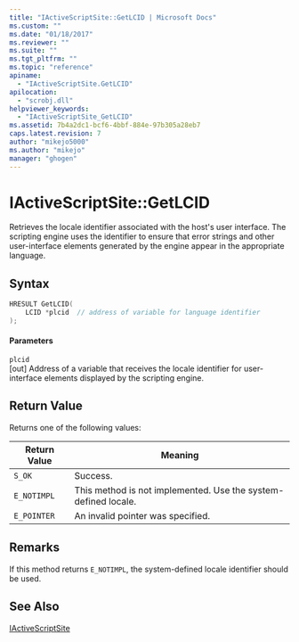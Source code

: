 ```yaml
---
title: "IActiveScriptSite::GetLCID | Microsoft Docs"
ms.custom: ""
ms.date: "01/18/2017"
ms.reviewer: ""
ms.suite: ""
ms.tgt_pltfrm: ""
ms.topic: "reference"
apiname: 
  - "IActiveScriptSite.GetLCID"
apilocation: 
  - "scrobj.dll"
helpviewer_keywords: 
  - "IActiveScriptSite_GetLCID"
ms.assetid: 7b4a2dc1-bcf6-4bbf-884e-97b305a28eb7
caps.latest.revision: 7
author: "mikejo5000"
ms.author: "mikejo"
manager: "ghogen"
---
```

# IActiveScriptSite::GetLCID
Retrieves the locale identifier associated with the host's user interface. The scripting engine uses the identifier to ensure that error strings and other user-interface elements generated by the engine appear in the appropriate language.  
  
## Syntax  
  
```cpp
HRESULT GetLCID(  
    LCID *plcid  // address of variable for language identifier  
);  
```  
  
#### Parameters  
 `plcid`  
 [out] Address of a variable that receives the locale identifier for user-interface elements displayed by the scripting engine.  
  
## Return Value  
 Returns one of the following values:  
  
|Return Value|Meaning|  
|------------------|-------------|  
|`S_OK`|Success.|  
|`E_NOTIMPL`|This method is not implemented. Use the system-defined locale.|  
|`E_POINTER`|An invalid pointer was specified.|  
  
## Remarks  
 If this method returns `E_NOTIMPL`, the system-defined locale identifier should be used.  
  
## See Also  
 [IActiveScriptSite](../../winscript/reference/iactivescriptsite.md)